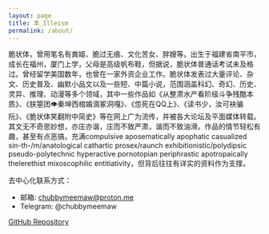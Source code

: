 ```yaml
---
layout: page
title: 本_Illeism
permalink: /about/
---
```

脆状体，曾用笔名有粪姬、脆过无痕、文化苦女、胖嫂等。出生于福建省南平市，成长在福州，厦门上学，父母是高级帆布鞋，但据说，脆状体普通话考试未及格过。曾经留学美国数年，也曾在一家外资企业工作。脆状体发表过大量评论、杂文、历史普及、幽默小品文以及一些短、中篇小说，范围涵盖科幻、奇幻、历史、灵异、推理、动漫等多个领域，其中一些作品如《从整肃水产看阶级斗争残酷本质》、《朕曌团👁秦坤西棺婚滴冢洞嘎》、《怹死在QQ上》、《读书少，汝可袂骗阮》、《脆状体笑翻附中简史》等在网上广为流传，并被各大论坛及平面媒体转载。其文无不奇思妙想，亦庄亦谐，庄而不致严肃，谐而不致油滑。作品的情节轻松有趣，甚至有点恶搞，充满compulsive aposematically apophatic casualized sin-th-/m/anatological cathartic prosex/raunch exhibitionistic/polydipsic pseudo-polytechnic hyperactive pornotopian periphrastic apotropaically thelerethist mixoscophilic entitiativity，但背后往往有详实的资料作为支撑。

去中心化联系方式：
- 邮箱: chubbymeemaw@proton.me
- Telegram: @chubbymeemaw

[GitHub Repository](https://github.com/kusohime/kusohime.github.io/tree/main)
